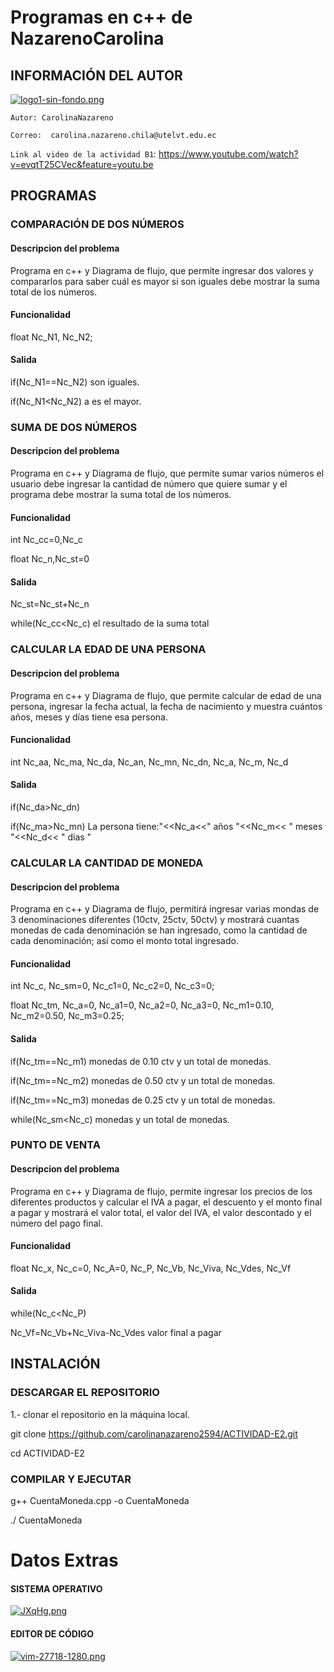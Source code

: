 # Programas en c++ de NazarenoCarolina
## INFORMACIÓN DEL AUTOR

[![logo1-sin-fondo.png](https://i.postimg.cc/nrvTfZ4N/logo1-sin-fondo.png)](https://postimg.cc/tn4FFKmz)
                                           
`Autor: CarolinaNazareno`

`Correo:  carolina.nazareno.chila@utelvt.edu.ec`                                                    

 `Link al video de la actividad B1`: 
https://www.youtube.com/watch?v=evqtT25CVec&feature=youtu.be


## PROGRAMAS

### COMPARACIÓN DE DOS NÚMEROS

#### Descripcion del problema
Programa en c++ y Diagrama de flujo, que permite ingresar dos valores y compararlos para saber cuál es mayor si son iguales debe mostrar la suma total de los números.


#### Funcionalidad 

float Nc_N1, Nc_N2;

#### Salida

if(Nc_N1==Nc_N2) son iguales.

if(Nc_N1<Nc_N2) a es el mayor.



### SUMA DE DOS NÚMEROS

#### Descripcion del problema
Programa en c++ y Diagrama de flujo, que permite sumar varios números el usuario debe ingresar la cantidad de número que quiere sumar y el programa debe mostrar la suma total de los números.

#### Funcionalidad

int Nc_cc=0,Nc_c

float Nc_n,Nc_st=0

#### Salida

Nc_st=Nc_st+Nc_n

while(Nc_cc<Nc_c)       el resultado de la suma total



### CALCULAR LA EDAD DE UNA PERSONA 
 

#### Descripcion del problema
Programa en c++ y Diagrama de flujo, que permite calcular de edad de una persona, ingresar la fecha actual, la fecha de nacimiento y muestra cuántos años, meses y días tiene esa persona.

#### Funcionalidad

int Nc_aa, Nc_ma, Nc_da, Nc_an, Nc_mn, Nc_dn, Nc_a, Nc_m, Nc_d

#### Salida

if(Nc_da>Nc_dn)

if(Nc_ma>Nc_mn)    La persona tiene:"<<Nc_a<<" años "<<Nc_m<< " meses "<<Nc_d<< " dias "


### CALCULAR LA CANTIDAD DE MONEDA

#### Descripcion del problema
Programa en c++ y Diagrama de flujo, permitirá ingresar varias mondas de 3 denominaciones diferentes (10ctv, 25ctv, 50ctv) y mostrará cuantas monedas de cada denominación se han ingresado, como la cantidad de cada denominación; así como el monto total ingresado.

#### Funcionalidad

int Nc_c, Nc_sm=0, Nc_c1=0, Nc_c2=0, Nc_c3=0;

float Nc_tm, Nc_a=0, Nc_a1=0, Nc_a2=0, Nc_a3=0, Nc_m1=0.10, Nc_m2=0.50, Nc_m3=0.25;

#### Salida

if(Nc_tm==Nc_m1)   monedas de 0.10 ctv y un total de monedas.

if(Nc_tm==Nc_m2)   monedas de 0.50 ctv y un total de monedas.

if(Nc_tm==Nc_m3)   monedas de 0.25 ctv y un total de monedas.

while(Nc_sm<Nc_c)  monedas y un total de monedas.



### PUNTO DE VENTA

#### Descripcion del problema
Programa en c++ y Diagrama de flujo, permite ingresar los precios de los diferentes productos y calcular el IVA a pagar, el descuento y el monto final a pagar y mostrará el valor total, el valor del IVA, el valor descontado y el número del pago final.

#### Funcionalidad

float Nc_x, Nc_c=0, Nc_A=0, Nc_P, Nc_Vb, Nc_Viva, Nc_Vdes, Nc_Vf

#### Salida

while(Nc_c<Nc_P)

Nc_Vf=Nc_Vb+Nc_Viva-Nc_Vdes       valor final a pagar


## INSTALACIÓN 

### DESCARGAR EL REPOSITORIO

1.- clonar el repositorio en la máquina local.

git clone https://github.com/carolinanazareno2594/ACTIVIDAD-E2.git

cd ACTIVIDAD-E2


### COMPILAR Y EJECUTAR

g++  CuentaMoneda.cpp -o CuentaMoneda

./ CuentaMoneda


# Datos Extras

#### SISTEMA OPERATIVO

[![JXqHg.png](https://i.postimg.cc/YSdnnXXw/JXqHg.png)](https://postimg.cc/Y4mzjxKX)

#### EDITOR DE CÓDIGO
[![vim-27718-1280.png](https://i.postimg.cc/65zvGDTw/vim-27718-1280.png)](https://postimg.cc/GH82WgkS)
